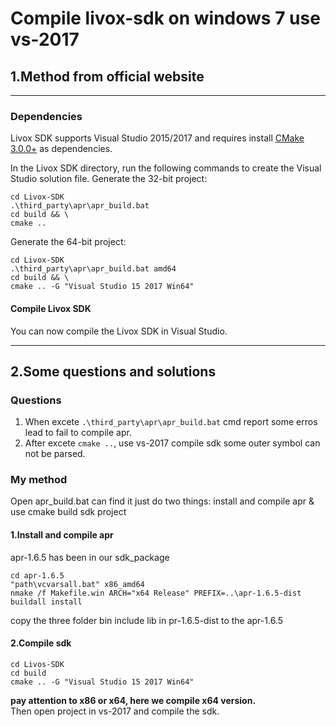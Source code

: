 # Compile livox-sdk on windows 7 use vs-2017
## 1.Method from official website
***
### Dependencies
Livox SDK supports Visual Studio 2015/2017 and requires install [CMake 3.0.0+](https://cmake.org/) as dependencies.  

In the Livox SDK directory, run the following commands to create the Visual Studio solution file. 
Generate the 32-bit project:

```
cd Livox-SDK
.\third_party\apr\apr_build.bat
cd build && \
cmake ..
```
Generate the 64-bit project:
```
cd Livox-SDK
.\third_party\apr\apr_build.bat amd64
cd build && \
cmake .. -G "Visual Studio 15 2017 Win64"
```
#### Compile Livox SDK
You can now compile the Livox SDK in Visual Studio.
***
## 2.Some questions and solutions
### Questions
1. When excete `.\third_party\apr\apr_build.bat` cmd report some erros lead to fail to compile apr.   
2. After excete `cmake ..`, use vs-2017 compile sdk some outer symbol can not be parsed.
### My method
Open apr_build.bat can find it just do two things: install and compile apr & use cmake build sdk project
#### 1.Install and compile apr
apr-1.6.5 has been in our sdk_package
```
cd apr-1.6.5
"path\vcvarsall.bat" x86_amd64
nmake /f Makefile.win ARCH="x64 Release" PREFIX=..\apr-1.6.5-dist buildall install
```
copy the three folder bin include lib in pr-1.6.5-dist to the apr-1.6.5
#### 2.Compile sdk
```
cd Livos-SDK
cd build 
cmake .. -G "Visual Studio 15 2017 Win64"
```
**pay attention to x86 or x64, here we compile x64 version.**  
Then open project in vs-2017 and compile the sdk.
